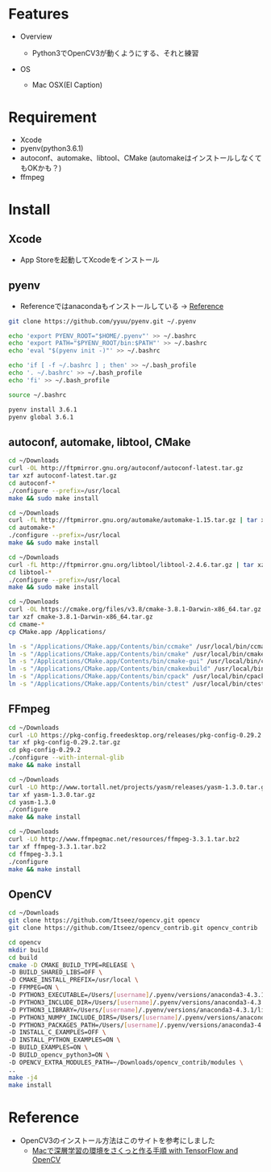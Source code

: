 # Features
- Overview
    - Python3でOpenCV3が動くようにする、それと練習

- OS
    - Mac OSX(El Caption)

# Requirement
- Xcode
- pyenv(python3.6.1)
- autoconf、automake、libtool、CMake (automakeはインストールしなくてもOKかも？)
- ffmpeg

# Install
## Xcode
- App Storeを起動してXcodeをインストール
## pyenv
- Referenceではanacondaもインストールしている → [Reference](#reference)

```sh
git clone https://github.com/yyuu/pyenv.git ~/.pyenv

echo 'export PYENV_ROOT="$HOME/.pyenv"' >> ~/.bashrc
echo 'export PATH="$PYENV_ROOT/bin:$PATH"' >> ~/.bashrc
echo 'eval "$(pyenv init -)"' >> ~/.bashrc

echo 'if [ -f ~/.bashrc ] ; then' >> ~/.bash_profile
echo '. ~/.bashrc' >> ~/.bash_profile
echo 'fi' >> ~/.bash_profile

source ~/.bashrc

pyenv install 3.6.1
pyenv global 3.6.1
```
## autoconf, automake, libtool, CMake
```sh
cd ~/Downloads
curl -OL http://ftpmirror.gnu.org/autoconf/autoconf-latest.tar.gz
tar xzf autoconf-latest.tar.gz
cd autoconf-*
./configure --prefix=/usr/local
make && sudo make install

cd ~/Downloads
curl -fL http://ftpmirror.gnu.org/automake/automake-1.15.tar.gz | tar xzf -
cd automake-*
./configure --prefix=/usr/local
make && sudo make install

cd ~/Downloads
curl -fL http://ftpmirror.gnu.org/libtool/libtool-2.4.6.tar.gz | tar xzf -
cd libtool-*
./configure --prefix=/usr/local
make && sudo make install

cd ~/Downloads
curl -OL https://cmake.org/files/v3.8/cmake-3.8.1-Darwin-x86_64.tar.gz
tar xzf cmake-3.8.1-Darwin-x86_64.tar.gz
cd cmame-*
cp CMake.app /Applications/

ln -s "/Applications/CMake.app/Contents/bin/ccmake" /usr/local/bin/ccmake
ln -s "/Applications/CMake.app/Contents/bin/cmake" /usr/local/bin/cmake
ln -s "/Applications/CMake.app/Contents/bin/cmake-gui" /usr/local/bin/cmake-gui
ln -s "/Applications/CMake.app/Contents/bin/cmakexbuild" /usr/local/bin/cmakexbuild
ln -s "/Applications/CMake.app/Contents/bin/cpack" /usr/local/bin/cpack
ln -s "/Applications/CMake.app/Contents/bin/ctest" /usr/local/bin/ctest
```
## FFmpeg
```sh
cd ~/Downloads
curl -LO https://pkg-config.freedesktop.org/releases/pkg-config-0.29.2.tar.gz
tar xf pkg-config-0.29.2.tar.gz
cd pkg-config-0.29.2
./configure --with-internal-glib
make && make install

cd ~/Downloads
curl -LO http://www.tortall.net/projects/yasm/releases/yasm-1.3.0.tar.gz
tar xf yasm-1.3.0.tar.gz
cd yasm-1.3.0
./configure
make && make install

cd ~/Downloads
curl -LO http://www.ffmpegmac.net/resources/ffmpeg-3.3.1.tar.bz2
tar xf ffmpeg-3.3.1.tar.bz2
cd ffmpeg-3.3.1
./configure
make && make install
```

## OpenCV
```sh
cd ~/Downloads
git clone https://github.com/Itseez/opencv.git opencv
git clone https://github.com/Itseez/opencv_contrib.git opencv_contrib

cd opencv
mkdir build
cd build
cmake -D CMAKE_BUILD_TYPE=RELEASE \
-D BUILD_SHARED_LIBS=OFF \
-D CMAKE_INSTALL_PREFIX=/usr/local \
-D FFMPEG=ON \
-D PYTHON3_EXECUTABLE=/Users/[username]/.pyenv/versions/anaconda3-4.3.1/bin/python \
-D PYTHON3_INCLUDE_DIR=/Users/[username]/.pyenv/versions/anaconda3-4.3.1/include/python3.6m \
-D PYTHON3_LIBRARY=/Users/[username]/.pyenv/versions/anaconda3-4.3.1/lib/libpython3.6m.dylib \
-D PYTHON3_NUMPY_INCLUDE_DIRS=/Users/[username]/.pyenv/versions/anaconda3-4.3.1/lib/python3.6/site-packages/numpy/core/include \
-D PYTHON3_PACKAGES_PATH=/Users/[username]/.pyenv/versions/anaconda3-4.3.1/lib/python3.6/site-packages \
-D INSTALL_C_EXAMPLES=OFF \
-D INSTALL_PYTHON_EXAMPLES=ON \
-D BUILD_EXAMPLES=ON \
-D BUILD_opencv_python3=ON \
-D OPENCV_EXTRA_MODULES_PATH=~/Downloads/opencv_contrib/modules \
..
make -j4
make install
```

# Reference
- OpenCV3のインストール方法はこのサイトを参考にしました
    - [Macで深層学習の環境をさくっと作る手順 with TensorFlow and OpenCV](https://qiita.com/mix_dvd/items/b49651cf1181a986506c)<br>
    